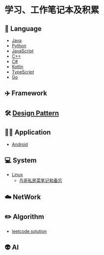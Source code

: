 # 学习、工作笔记本及积累

## 🖖 Language

* [Java](Java/README.md)
* [Python](Python/README.md)
* [JavaScript](JavaScript/README.md)
* [C++]()
* [C#]()
* [Kotlin]()
* [TypeScript]()
* [Go]()

## ✈️ Framework

## 🛠️ [Design Pattern](DesignPattern/README.md)

## 👩‍🚀 Application
    
* [Android]()
    
## 💻 System

* [Linux](Linux/README.md)
    * [鸟哥私房菜笔记和备忘](Linux/linux_note/README.md)

## ☁️ NetWork

## ✏️ Algorithm
    
* [leetcode solution](leetcode/README.md)

## 👽 AI